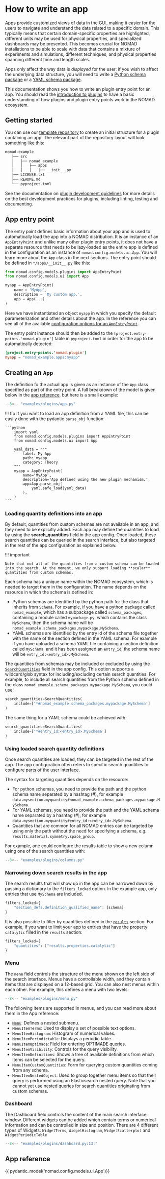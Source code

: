 # How to write an app

Apps provide customized views of data in the GUI, making it easier for the users to navigate and understand the data related to a specific domain. This typically means that certain domain-specific properties are highlighted, different units may be used for physical properties, and specialized dashboards may be presented. This becomes crucial for NOMAD installations to be able to scale with data that contains a mixture of experiments and simulations, different techniques, and physical properties spanning different time and length scales.

Apps only affect the way data is *displayed* for the user: if you wish to affect the underlying data structure, you will need to write a [Python schema package](./schema_packages.md) or a [YAML schema package](../customization/basics.md).

This documentation shows you how to write an plugin entry point for an app. You should read the [introduction to plugins](./plugins.md) to have a basic understanding of how plugins and plugin entry points work in the NOMAD ecosystem.

## Getting started

You can use our [template repository](https://github.com/FAIRmat-NFDI/nomad-plugin-template) to create an initial structure for a plugin containing an app. The relevant part of the repository layout will look something like this:

```txt
nomad-example
   ├── src
   │   ├── nomad_example
   │   │   ├── apps
   │   │   │   ├── __init__.py
   ├── LICENSE.txt
   ├── README.md
   └── pyproject.toml
```

See the documentation on [plugin development guidelines](./plugins.md#plugin-development-guidelines) for more details on the best development practices for plugins, including linting, testing and documenting.

## App entry point

The entry point defines basic information about your app and is used to automatically load the app into a NOMAD distribution. It is an instance of an `AppEntryPoint` and unlike many other plugin entry points, it does not have a separate resource that needs to be lazy-loaded as the entire app is defined in the configuration as an instance of `nomad.config.models.ui.App`. You will learn more about the `App` class in the next sections. The entry point should be defined in `*/apps/__init__.py` like this:

```python
from nomad.config.models.plugins import AppEntryPoint
from nomad.config.models.ui import App

myapp = AppEntryPoint(
    name = 'MyApp',
    description = 'My custom app.',
    app = App(...)
)
```

Here we have instantiated an object `myapp` in which you specify the default parameterization and other details about the app. In the reference you can see all of the available [configuration options for an `AppEntryPoint`](../../reference/plugins.md#appentrypoint).

The entry point instance should then be added to the `[project.entry-points.'nomad.plugin']` table in `pyproject.toml` in order for the app to be automatically detected:

```toml
[project.entry-points.'nomad.plugin']
myapp = "nomad_example.apps:myapp"
```

## Creating an `App`

The definition fo the actual app is given as an instance of the `App` class specified as part of the entry point. A full breakdown of the model is given below in the [app reference](#app-reference), but here is a small example:

```python
--8<-- "examples/plugins/app.py"
```

!!! tip
    If you want to load an app definition from a YAML file, this can be easily done with the pydantic `parse_obj` function:

    ```python
        import yaml
        from nomad.config.models.plugins import AppEntryPoint
        from nomad.config.models.ui import App

        yaml_data = """
            label: My App
            path: myapp
            category: Theory
        """
        myapp = AppEntryPoint(
            name='MyApp',
            description='App defined using the new plugin mechanism.',
            app=App.parse_obj(
                yaml.safe_load(yaml_data)
            ),
        )
    ```

### Loading quantity definitions into an app

By default, quantities from custom schemas are not available in an app, and they need to be explicitly added. Each app may define the quantities to load by using the **search_quantities** field in the app config. Once loaded, these search quantities can be queried in the search interface, but also targeted in the rest of the app configuration as explained below.

!!! important

    Note that not all of the quantities from a custom schema can be loaded into the search. At the moment, we only support loading **scalar** quantities from custom schemas.

Each schema has a unique name within the NOMAD ecosystem, which is needed to target them in the configuration. The name depends on the resource in which the schema is defined in:

- Python schemas are identified by the python path for the class that inherits
from `Schema`. For example, if you have a python package called `nomad_example`,
which has a subpackage called `schema_packages`, containing a module called `mypackage.py`, which contains the class `MySchema`, then
the schema name will be `nomad_example.schema_packages.mypackage.MySchema`.
- YAML schemas are identified by the entry id of the schema file together with
the name of the section defined in the YAML schema. For example
if you have uploaded a schema YAML file containing a section definition called
`MySchema`, and it has been assigned an `entry_id`, the schema name will be
`entry_id:<entry_id>.MySchema`.

The quantities from schemas may be included or excluded by using the [`SearchQuantities`](#app-reference)
field in the app config. This option supports a wildcard/glob syntax for including/excluding certain
search quantities. For example, to include all search quantities from the Python schema defined in the class
`nomad_example.schema_packages.mypackage.MySchema`, you could use:

```python
search_quantities=SearchQuantities(
    include=['*#nomad_example.schema_packages.mypackage.MySchema']
)
```

The same thing for a YAML schema could be achieved with:

```python
search_quantities=SearchQuantities(
    include=['*#entry_id:<entry_id>.MySchema']
)
```

### Using loaded search quantity definitions

Once search quantities are loaded, they can be targeted in the rest of the app. The app configuration often refers to specific search quantities to configure parts of the user interface.

The syntax for targeting quantities depends on the resource:

- For python schemas, you need to provide the path and the python schema name separated
by a hashtag (#), for example `data.mysection.myquantity#nomad_example.schema_packages.mypackage.MySchema`.
- For YAML schemas, you need to provide the path and the YAML schema name separated
by a hashtag (#), for example `data.mysection.myquantity#entry_id:<entry_id>.MySchema`.
- Quantities that are common for all NOMAD entries can be targeted by using only
the path without the need for specifying a schema, e.g. `results.material.symmetry.space_group`.

For example, one could configure the results table to show a new column using one of the search quantities with:

```python
--8<-- "examples/plugins/columns.py"
```

### Narrowing down search results in the app

The search results that will show up in the app can be narrowed down by passing
a dictionary to the `filters_locked` option. In the example app, only
entries that use `MySchema` are included.

```python
filters_locked={
    "section_defs.definition_qualified_name": [schema]
}
```

It is also possible to filter by quantities defined in the [`results`](../../reference/glossary.md#results-section-results) section. For example, if you want to limit your app to entries that have the property `catalytic` filled in the `results` section:

```python
filters_locked={
    "quantities": ["results.properties.catalytic"]
}
```

### Menu

The `menu` field controls the structure of the menu shown on the left side of the search interface. Menus have a controllable width, and they contain items that are displayed on a 12-based grid. You can also nest menus within each other. For example, this defines a menu with two levels:

```python
--8<-- "examples/plugins/menu.py"
```

The following items are supported in menus, and you can read more about them in the App reference:

 - [`Menu`](#app-reference): Defines a nested submenu.
 - `MenuItemTerms`: Used to display a set of possible text options.
 - `MenuItemHistogram`: Histogram of numerical values.
 - `MenuItemPeriodictable`: Displays a periodic table.
 - `MenuItemOptimade`: Field for entering OPTIMADE queries.
 - `MenuItemVisibility`: Controls for the query visibility.
 - `MenuItemDefinitions`: Shows a tree of available definitions from which items can be selected for the query.
 - `MenuItemCustomQuantities`: Form for querying custom quantities coming from any schema.
 - `MenuItemNestedObject`: Used to group together menu items so that their query is performed using an Elasticsearch nested query. Note that you cannot yet use nested queries for search quantities originating from custom schemas.

### Dashboard
 The Dashboard field controls the content of the main search interface window. Different widgets can be added which contain terms or numerical information and can be controlled in size and position. There are 4 different types of Widgets:
 `WidgetTerms`,
 `WidgetHistogram`,
 `WidgetScatterplot` and
 `WidgetPeriodicTable`

```python
--8<-- "examples/plugins/dashboard.py:13:"
```

## App reference

{{ pydantic_model('nomad.config.models.ui.App')}}
